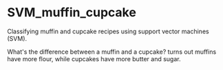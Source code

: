 # SVM_muffin_cupcake

Classifying muffin and cupcake recipes using support vector machines (SVM).

What's the difference between a muffin and a cupcake? turns out muffins have more flour, while cupcakes have more butter and sugar.
